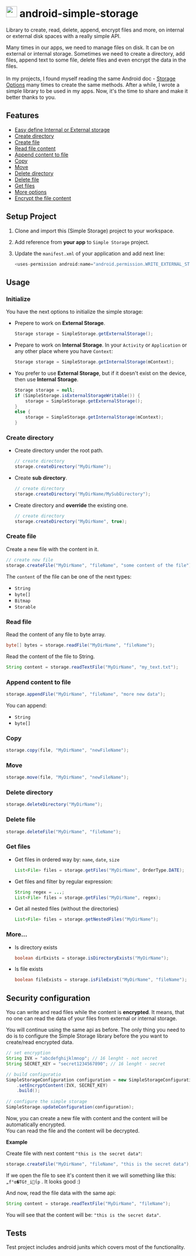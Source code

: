 <img src="http://code.sromku.com/static/img/img_android_code.jpg" height="30" width="30"/> android-simple-storage
======================

Library to create, read, delete, append, encrypt files and more, on internal or external disk spaces with a really simple API.

Many times in our apps, we need to manage files on disk. It can be on external or internal storage. Sometimes we need to create a directory, add files, append text to some file, delete files and even encrypt the data in the files. <br><br>
In my projects, I found myself reading the same Android doc - [Storage Options](http://developer.android.com/guide/topics/data/data-storage.html) many times to create the same methods. After a while, I wrote a simple library to be used in my apps. Now, it's the time to share and make it better thanks to you.

## Features
* [Easy define Internal or External storage](#initialize)
* [Create directory](#create-directory)
* [Create file](#create-file)
* [Read file content](#read-file)
* [Append content to file](#append-content-to-file)
* [Copy](#copy)
* [Move](#move)
* [Delete directory](#delete-directory)
* [Delete file](#delete-file)
* [Get files](#get-files)
* [More options](#more)
* [Encrypt the file content](#security-configuration)

## Setup Project

1. Clone and import this (Simple Storage) project to your workspace.

2. Add reference from **your app** to `Simple Storage` project.

3. Update the `manifest.xml` of your application and add next line:

	``` java
	<uses-permission android:name="android.permission.WRITE_EXTERNAL_STORAGE" />
	```

## Usage

### Initialize
You have the next options to initialize the simple storage:

- Prepere to work on **External Storage**.

	``` java
	Storage storage = SimpleStorage.getExternalStorage();
	```

- Prepare to work on **Internal Storage**. In your `Activity` or `Application` or any other place where you have `Context`:

	``` java
	Storage storage = SimpleStorage.getInternalStorage(mContext);
	```
    
- You prefer to use **External Storage**, but if it doesn't exist on the device, then use **Internal Storage**.

	``` java
 	Storage storage = null;
 	if (SimpleStorage.isExternalStorageWritable()) {
		storage = SimpleStorage.getExternalStorage();
	}
	else {
		storage = SimpleStorage.getInternalStorage(mContext);
	}
	```

### Create directory

- Create directory under the root path.

	``` java
	// create directory
	storage.createDirectory("MyDirName");
	```
 
- Create **sub directory**. 

	``` java
	// create directory
	storage.createDirectory("MyDirName/MySubDirectory");
	```

- Create directory and **override** the existing one. 

	``` java
	// create directory
	storage.createDirectory("MyDirName", true);
	```

### Create file
Create a new file with the content in it.
``` java
// create new file
storage.createFile("MyDirName", "fileName", "some content of the file");
```

The `content` of the file can be one of the next types:
- `String`
- `byte[]`
- `Bitmap`
- `Storable`

### Read file

Read the content of any file to byte array.
``` java
byte[] bytes = storage.readFile("MyDirName", "fileName");
```

Read the content of the file to String.
``` java
String content = storage.readTextFile("MyDirName", "my_text.txt");
```

### Append content to file
``` java
storage.appendFile("MyDirName", "fileName", "more new data");
```

You can append:
- `String`
- `byte[]`

### Copy
``` java
storage.copy(file, "MyDirName", "newFileName");
```

### Move
``` java
storage.move(file, "MyDirName", "newFileName");
```

### Delete directory
``` java
storage.deleteDirectory("MyDirName");
```

### Delete file
``` java
storage.deleteFile("MyDirName", "fileName");
```

### Get files
- Get files in ordered way by: `name`, `date`, `size`
	``` java
	List<File> files = storage.getFiles("MyDirName", OrderType.DATE);
	```

- Get files and filter by regular expression:
	``` java
	String regex = ...;
	List<File> files = storage.getFiles("MyDirName", regex);
	```

* Get all nested files (without the directories)
	``` java
	List<File> files = storage.getNestedFiles("MyDirName");
	```

### More...

* Is directory exists
	``` java
	boolean dirExists = storage.isDirectoryExists("MyDirName");
	```

* Is file exists
	``` java
	boolean fileExists = storage.isFileExist("MyDirName", "fileName");
	```

## Security configuration
You can write and read files while the content is **encrypted**. It means, that no one can read the data of your files from external or internal storage.

You will continue using the same api as before. The only thing you need to do is to configure the Simple Storage library before the you want to create/read encrypted data.

``` java
// set encryption
String IVX = "abcdefghijklmnop"; // 16 lenght - not secret
String SECRET_KEY = "secret1234567890"; // 16 lenght - secret

// build configuratio
SimpleStorageConfiguration configuration = new SimpleStorageConfiguration.Builder()
	.setEncryptContent(IVX, SECRET_KEY)
	.build();
	
// configure the simple storage
SimpleStorage.updateConfiguration(configuration);
```

Now, you can create a new file with content and the content will be automatically encrypted.<br>
You can read the file and the content will be decrypted.

**Example**

Create file with next content `"this is the secret data"`:
``` java
storage.createFile("MyDirName", "fileName", "this is the secret data");
```

If we open the file to see it's content then it we will something like this: `„f°α�ΤG†_iΐp` . It looks good :)

And now, read the file data with the same api:
``` java
String content = storage.readTextFile("MyDirName", "fileName");
```
You will see that the content will be: `"this is the secret data"`.

## Tests

Test project includes android junits which covers most of the functionality.
